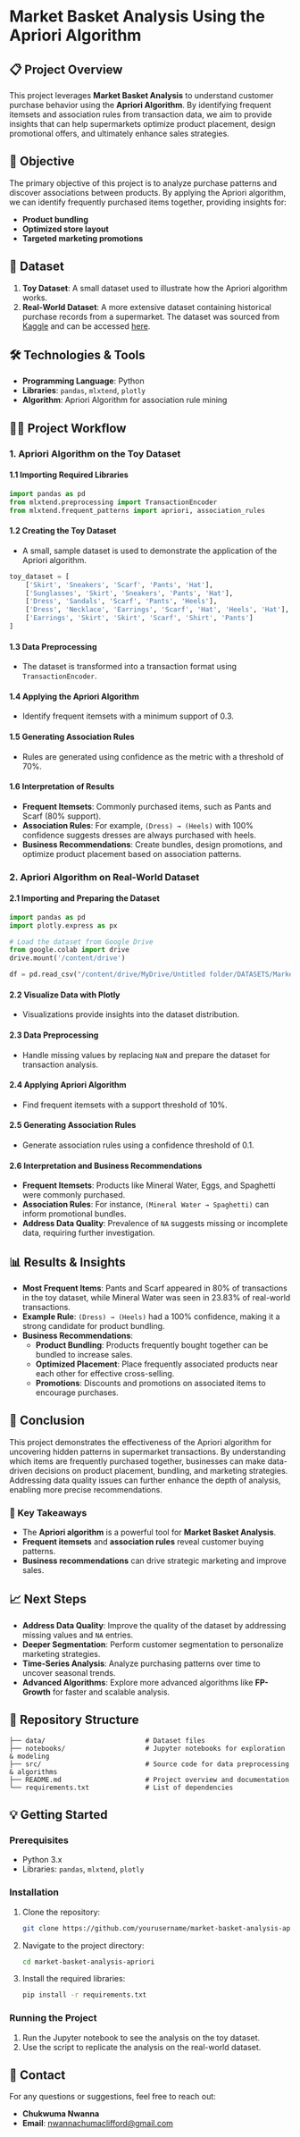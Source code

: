 

# Market Basket Analysis Using the Apriori Algorithm

## 📋 Project Overview

This project leverages **Market Basket Analysis** to understand customer purchase behavior using the **Apriori Algorithm**. By identifying frequent itemsets and association rules from transaction data, we aim to provide insights that can help supermarkets optimize product placement, design promotional offers, and ultimately enhance sales strategies. 

## 🎯 Objective

The primary objective of this project is to analyze purchase patterns and discover associations between products. By applying the Apriori algorithm, we can identify frequently purchased items together, providing insights for:
- **Product bundling**
- **Optimized store layout**
- **Targeted marketing promotions**

## 📂 Dataset

1. **Toy Dataset**: A small dataset used to illustrate how the Apriori algorithm works.
2. **Real-World Dataset**: A more extensive dataset containing historical purchase records from a supermarket. The dataset was sourced from [Kaggle](https://www.kaggle.com) and can be accessed [here](#).

## 🛠️ Technologies & Tools

- **Programming Language**: Python
- **Libraries**: `pandas`, `mlxtend`, `plotly`
- **Algorithm**: Apriori Algorithm for association rule mining

## 🧑‍💻 Project Workflow

### 1. Apriori Algorithm on the Toy Dataset

#### 1.1 Importing Required Libraries
```python
import pandas as pd
from mlxtend.preprocessing import TransactionEncoder
from mlxtend.frequent_patterns import apriori, association_rules
```

#### 1.2 Creating the Toy Dataset
- A small, sample dataset is used to demonstrate the application of the Apriori algorithm.

```python
toy_dataset = [
    ['Skirt', 'Sneakers', 'Scarf', 'Pants', 'Hat'],
    ['Sunglasses', 'Skirt', 'Sneakers', 'Pants', 'Hat'],
    ['Dress', 'Sandals', 'Scarf', 'Pants', 'Heels'],
    ['Dress', 'Necklace', 'Earrings', 'Scarf', 'Hat', 'Heels', 'Hat'],
    ['Earrings', 'Skirt', 'Skirt', 'Scarf', 'Shirt', 'Pants']
]
```

#### 1.3 Data Preprocessing
- The dataset is transformed into a transaction format using `TransactionEncoder`.

#### 1.4 Applying the Apriori Algorithm
- Identify frequent itemsets with a minimum support of 0.3.

#### 1.5 Generating Association Rules
- Rules are generated using confidence as the metric with a threshold of 70%.

#### 1.6 Interpretation of Results
- **Frequent Itemsets**: Commonly purchased items, such as Pants and Scarf (80% support).
- **Association Rules**: For example, `(Dress) → (Heels)` with 100% confidence suggests dresses are always purchased with heels.
- **Business Recommendations**: Create bundles, design promotions, and optimize product placement based on association patterns.

### 2. Apriori Algorithm on Real-World Dataset

#### 2.1 Importing and Preparing the Dataset
```python
import pandas as pd
import plotly.express as px

# Load the dataset from Google Drive
from google.colab import drive
drive.mount('/content/drive')

df = pd.read_csv("/content/drive/MyDrive/Untitled folder/DATASETS/Market_Basket_Optimisation.csv")
```

#### 2.2 Visualize Data with Plotly
- Visualizations provide insights into the dataset distribution.

#### 2.3 Data Preprocessing
- Handle missing values by replacing `NaN` and prepare the dataset for transaction analysis.

#### 2.4 Applying Apriori Algorithm
- Find frequent itemsets with a support threshold of 10%.

#### 2.5 Generating Association Rules
- Generate association rules using a confidence threshold of 0.1.

#### 2.6 Interpretation and Business Recommendations
- **Frequent Itemsets**: Products like Mineral Water, Eggs, and Spaghetti were commonly purchased.
- **Association Rules**: For instance, `(Mineral Water → Spaghetti)` can inform promotional bundles.
- **Address Data Quality**: Prevalence of `NA` suggests missing or incomplete data, requiring further investigation.

## 📊 Results & Insights

- **Most Frequent Items**: Pants and Scarf appeared in 80% of transactions in the toy dataset, while Mineral Water was seen in 23.83% of real-world transactions.
- **Example Rule**: `(Dress) → (Heels)` had a 100% confidence, making it a strong candidate for product bundling.
- **Business Recommendations**:
  - **Product Bundling**: Products frequently bought together can be bundled to increase sales.
  - **Optimized Placement**: Place frequently associated products near each other for effective cross-selling.
  - **Promotions**: Discounts and promotions on associated items to encourage purchases.

## 📝 Conclusion

This project demonstrates the effectiveness of the Apriori algorithm for uncovering hidden patterns in supermarket transactions. By understanding which items are frequently purchased together, businesses can make data-driven decisions on product placement, bundling, and marketing strategies. Addressing data quality issues can further enhance the depth of analysis, enabling more precise recommendations.

### 🔑 Key Takeaways
- The **Apriori algorithm** is a powerful tool for **Market Basket Analysis**.
- **Frequent itemsets** and **association rules** reveal customer buying patterns.
- **Business recommendations** can drive strategic marketing and improve sales.

## 📈 Next Steps
- **Address Data Quality**: Improve the quality of the dataset by addressing missing values and `NA` entries.
- **Deeper Segmentation**: Perform customer segmentation to personalize marketing strategies.
- **Time-Series Analysis**: Analyze purchasing patterns over time to uncover seasonal trends.
- **Advanced Algorithms**: Explore more advanced algorithms like **FP-Growth** for faster and scalable analysis.

## 📂 Repository Structure
```plaintext
├── data/                         # Dataset files
├── notebooks/                    # Jupyter notebooks for exploration & modeling
├── src/                          # Source code for data preprocessing & algorithms
├── README.md                     # Project overview and documentation
└── requirements.txt              # List of dependencies
```

## 💡 Getting Started

### Prerequisites
- Python 3.x
- Libraries: `pandas`, `mlxtend`, `plotly`

### Installation
1. Clone the repository:
   ```bash
   git clone https://github.com/yourusername/market-basket-analysis-apriori.git
   ```
2. Navigate to the project directory:
   ```bash
   cd market-basket-analysis-apriori
   ```
3. Install the required libraries:
   ```bash
   pip install -r requirements.txt
   ```

### Running the Project
1. Run the Jupyter notebook to see the analysis on the toy dataset.
2. Use the script to replicate the analysis on the real-world dataset.

## 📧 Contact

For any questions or suggestions, feel free to reach out:
- **Chukwuma Nwanna**
- **Email**: nwannachumaclifford@gmail.com


